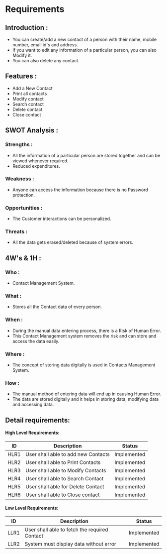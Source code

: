 # Requirements
## Introduction :

- You can create/add a new contact of a person with their name, mobile number, email id's and address.
- If you want to edit any information of a particular person, you can also Modify it.
- You can also delete any contact.


## Features :

- Add a New Contact
- Print all contacts
- Modify contact
- Search contact
- Delete contact
- Close contact


## SWOT Analysis :
### Strengths :
- All the information of a particular person are stored together and can be viewed whenever required.
- Reduced expenditures.


### Weakness :
- Anyone can access the information because there is no Password protection.


### Opportunities :
- The Customer interactions can be personalized.


### Threats : 
- All the data gets erased/deleted because of system errors.


## 4W's & 1H : 
### Who :
- Contact Management System.


### What :
- Stores all the Contact data of every person.


### When :
- During the manual data entering process, there is a Risk of Human Error.
- This Contact Management system removes the risk and can store and access the data easily.


### Where : 
- The concept of storing data digitally is used in Contacts Management System.


### How : 
- The manual method of entering data will end up in causing Human Error.
- The data are stored digitally and it helps in storing data, modifying data and accessing data.


## Detail requirements:

#### High Level Requirements:
| ID | Description | Status |
|------|------|------|
| HLR1 | User shall able to add new Contacts | Implemented
| HLR2 | User shall able to Print Contacts | Implemented
| HLR3 | User shall able to Modify Contacts |	Implemented
| HLR4 | User shall able to Search Contact | Implemented
| HLR5 | User shall able for Delete Contact  |	Implemented
| HLR6 | User shall able to Close contact | Implemented

#### Low Level Requirements:

| ID | Description | Status |
|-------|------|------|
| LLR1 | User shall able to fetch the required Contact | Implemented 
| LLR2 | System must display data without error | Implemented




